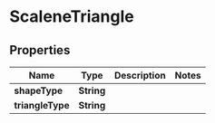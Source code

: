 

# ScaleneTriangle


## Properties

| Name | Type | Description | Notes |
|------------ | ------------- | ------------- | -------------|
|**shapeType** | **String** |  |  |
|**triangleType** | **String** |  |  |



